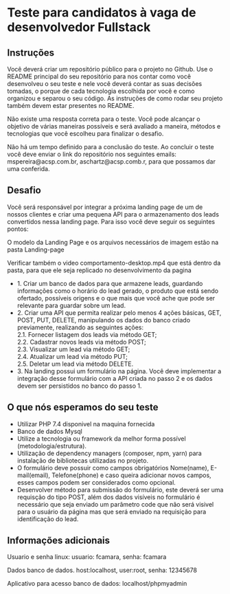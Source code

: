 <h1>Teste para candidatos à vaga de desenvolvedor Fullstack</h1>
<h2>Instruções</h2>

<p>Você deverá criar um repositório público para o projeto no Github. Use o README principal do seu repositório para nos contar como você desenvolveu o seu teste e nele você deverá contar as suas decisões tomadas, o porque de cada tecnologia escolhida por você e como organizou e separou o seu código. As instruções de como rodar seu projeto também devem estar presentes no README.</p>
<p>Não existe uma resposta correta para o teste. Você pode alcançar o objetivo de várias maneiras possíveis e será avaliado a maneira, métodos e tecnologias que você escolheu para finalizar o desafio.</p>
<p>Não há um tempo definido para a conclusão do teste. Ao concluir o teste você deve enviar o link do repositório nos seguintes emails: mspereira@acsp.com.br, aschartz@acsp.comb.r, para que possamos dar uma conferida.</p>

<h2>Desafio</h2>
<p>Você será responsável por integrar a próxima landing page de um de nossos clientes e criar uma pequena API para o armazenamento dos leads convertidos nessa landing page. Para isso você deve seguir os seguintes pontos:</p>
<p>O modelo da Landing Page e os arquivos necessários de imagem estão na pasta Landing-page</p>
<p>Verificar também o video comportamento-desktop.mp4 que está dentro da pasta, para que ele seja replicado no desenvolvimento da pagina</p>
<ul>
    <li>1. Criar um banco de dados para que armazene leads, guardando informações como o horário do lead gerado, o produto que está sendo ofertado, possíveis origens e o que mais que você ache que pode ser relevante para guardar sobre um lead.</li>
    <li>2. Criar uma API que permita realizar pelo menos 4 ações básicas, GET, POST, PUT, DELETE, manipulando os dados do banco criado previamente, realizando as seguintes ações:<br>
        2.1. Fornecer listagem dos leads via método GET;<br>
        2.2. Cadastrar novos leads via método POST;<br>
        2.3. Visualizar um lead via método GET;<br>
        2.4. Atualizar um lead via método PUT;<br>
        2.5. Deletar um lead via método DELETE.</li>
    <li>3. Na landing possui um formulário na página. Você deve implementar a integração desse formulário com a API criada no passo 2 e os dados devem ser persistidos no banco do passo 1.</li>
</ul>

<h2>O que nós esperamos do seu teste</h2>

<ul>
    <li>Utilizar PHP 7.4 disponivel na maquina fornecida</li>
    <li>Banco de dados Mysql</li>    
    <li>Utilize a tecnologia ou framework da melhor forma possível (metodologia/estrutura).</li>
    <li>Utilização de dependency managers (composer, npm, yarn) para instalação de bibliotecas utilizadas no projeto.</li>
    <li>O formulário deve possuir como campos obrigatórios Nome(name), E-mail(email), Telefone(phone) e caso queira adicionar novos campos, esses campos podem ser considerados como opcional.</li>
    <li>Desenvolver método para submissão do formulário, este deverá ser uma requisção do tipo POST, além dos dados visíveis no formulário é necessário que seja enviado um parâmetro code que não será visivel para o usuário da página mas que será enviado na requisição para identificação do lead.</li>

</ul>

<h2>Informações adicionais</h2>
<p>Usuario e senha linux: usuario: fcamara, senha: fcamara</p>
<p>Dados banco de dados. host:localhost, user:root, senha: 12345678</p>
<p>Aplicativo para acesso banco de dados: localhost/phpmyadmin</p>


